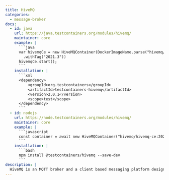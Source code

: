 ```yaml
---
title: HiveMQ
categories:
  - message-broker
docs:
  - id: java
    url: https://java.testcontainers.org/modules/hivemq/
    maintainer: core
    example: |
      ```java
      var hivemqCe = new HiveMQContainer(DockerImageName.parse("hivemq/hivemq-ce")
        .withTag("2021.3"))
      hivemqCe.start();
      ```
    installation: |
      ```xml
      <dependency>
          <groupId>org.testcontainers</groupId>
          <artifactId>testcontainers-hivemq</artifactId>
          <version>2.0.1</version>
          <scope>test</scope>
      </dependency>
      ```
  - id: nodejs
    url: https://node.testcontainers.org/modules/hivemq/
    maintainer: core
    example: |
      ```javascript
      const container = await new HiveMQContainer("hivemq/hivemq-ce:2023.5").start();
      ```
    installation: |
      ```bash
      npm install @testcontainers/hivemq --save-dev
      ```
description: |
  HiveMQ is an MQTT broker and a client based messaging platform designed for the fast, efficient and reliable movement of data to and from connected IoT devices.
---
```

